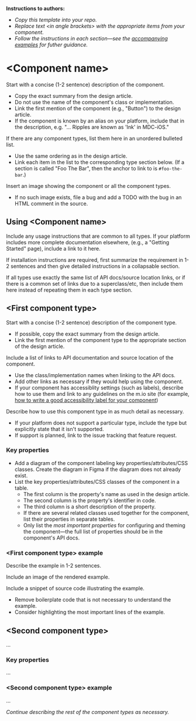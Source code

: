 **Instructions to authors:**
* _Copy this template into your repo._
* _Replace text \<in angle brackets\> with the appropriate items from your component._
* _Follow the instructions in each section&mdash;see the [accompanying examples](button-examples) for futher guidance._

<!--  20191125 Todo:
* tables for attributes for each type
* (phase II) include anatomy section referencing the material.io/components
    * table referencing anatomy mapping to attributes (test this out per platform for naming that is consistent for all types)
    * try to include a single image from design that diagrams attributes
* What are the best ways to integrate component accessbility features into the template?
-->

# \<Component name\>

Start with a concise (1-2 sentence) description of the component.

* Copy the exact summary from the design article.
* Do not use the name of the component's class or implementation.
* Link the first mention of the component (e.g., "Button") to the design article.
* If the component is known by an alias on your platform, include that in the description, e.g. "... Ripples are known as 'Ink' in MDC-iOS."

If there are any component types, list them here in an unordered bulleted list.

* Use the same ordering as in the design article.
* Link each item in the list to the corresponding type section below. (If a section is called "Foo The Bar", then the anchor to link to is `#foo-the-bar`.)

Insert an image showing the component or all the component types.

* If no such image exists, file a bug and add a TODO with the bug in an HTML comment in the source.


## Using \<Component name\>

Include any usage instructions that are common to all types. If your platform includes more complete documentation elsewhere, (e.g., a "Getting Started" page), include a link to it here.

If installation instructions are required, first summarize the requirement in 1-2 sentences and then give detailed instructions in a collapsable section.

If all types use exactly the same list of API docs/source location links, or if there is a common set of links due to a superclass/etc, then include them here instead of repeating them in each type section.

## \<First component type\>

Start with a concise (1-2 sentence) description of the component type.
* If possible, copy the exact summary from the design article.
* Link the first mention of the component type to the appropriate section of the design article.

Include a list of links to API documentation and source location of the component.

* Use the class/implementation names when linking to the API docs.
* Add other links as necessary if they would help using the component.
* If your component has accessiblity settings (such as labels), describe how to use them and link to any guidelines on the m.io site (for example, [how to write a good accessibility label for your component](https://material.io/design/usability/accessibility.html#writing))

Describe how to use this component type in as much detail as necessary.

* If your platform does not support a particular type, include the type but explicitly state that it isn't supported.
* If support is planned, link to the issue tracking that feature request.

### Key properties

* Add a diagram of the component labeling key properties/attributes/CSS classes. Create the diagram in Figma if the diagram does not already exist.
* List the key properties/attributes/CSS classes of the component in a table.
   * The first column is the property's name as used in the design article.
   * The second column is the property's identifier in code.
   * The third column is a short description of the property.
   * If there are several related classes used together for the component, list their properties in separate tables.
   * Only list the _most important properties_ for configuring and theming the component—the full list of properties should be in the component's API docs.

### \<First component type\> example

Describe the example in 1-2 sentences.

Include an image of the rendered example.

Include a snippet of source code illustrating the example.

* Remove boilerplate code that is not necessary to understand the example.
* Consider highlighting the most important lines of the example.

## \<Second component type\>

...

### Key properties

...

### \<Second component type\> example

...

_Continue describing the rest of the component types as necessary._

